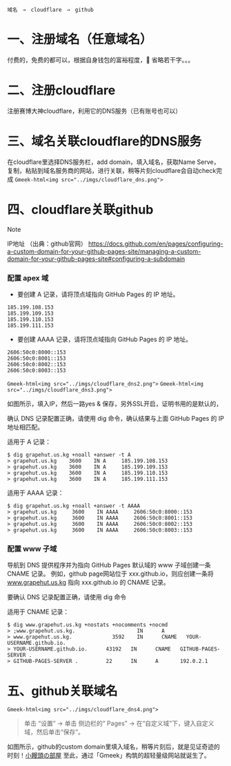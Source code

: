 ```
域名　→　cloudflare　→　github
```

# 一、注册域名（任意域名）
付费的，免费的都可以，根据自身钱包的富裕程度，👀  省略若干字。。。

# 二、注册cloudflare
注册赛博大神cloudflare，利用它的DNS服务（已有账号也可以）

# 三、域名关联cloudflare的DNS服务
在cloudflare里选择DNS服务栏，add domain，填入域名，获取Name Serve，
复制，粘贴到域名服务商的网站，进行关联，稍等片刻cloudflare会自动check完成
`Gmeek-html<img src="../imgs/cloudflare_dns.png">`

# 四、cloudflare关联github

> [!NOTE]
> IP地址  （出典：github官网）
> https://docs.github.com/en/pages/configuring-a-custom-domain-for-your-github-pages-site/managing-a-custom-domain-for-your-github-pages-site#configuring-a-subdomain


### 配置 apex 域

- 要创建 A 记录，请将顶点域指向 GitHub Pages 的 IP 地址。
```
185.199.108.153
185.199.109.153
185.199.110.153
185.199.111.153
```

- 要创建 AAAA 记录，请将顶点域指向 GitHub Pages 的 IP 地址。
```
2606:50c0:8000::153
2606:50c0:8001::153
2606:50c0:8002::153
2606:50c0:8003::153
```

`Gmeek-html<img src="../imgs/cloudflare_dns2.png">`
`Gmeek-html<img src="../imgs/cloudflare_dns3.png">`

如图所示，填入IP，然后一路yes & 保存，另外SSL开启，证明书用的是默认的，

确认 DNS 记录配置正确，请使用 dig 命令，确认结果与上面 GitHub Pages 的 IP 地址相匹配。

适用于 A 记录：
```
$ dig grapehut.us.kg +noall +answer -t A
> grapehut.us.kg    3600    IN A     185.199.108.153
> grapehut.us.kg    3600    IN A     185.199.109.153
> grapehut.us.kg    3600    IN A     185.199.110.153
> grapehut.us.kg    3600    IN A     185.199.111.153
```
适用于 AAAA 记录：
```
$ dig grapehut.us.kg +noall +answer -t AAAA
> grapehut.us.kg     3600    IN AAAA     2606:50c0:8000::153
> grapehut.us.kg     3600    IN AAAA     2606:50c0:8001::153
> grapehut.us.kg     3600    IN AAAA     2606:50c0:8002::153
> grapehut.us.kg     3600    IN AAAA     2606:50c0:8003::153
```

### 配置 www 子域

导航到 DNS 提供程序并为指向 GitHub Pages 默认域的 www 子域创建一条 CNAME 记录。
例如，github page网站位于 xxx.github.io，则应创建一条将 www.grapehut.us.kg 指向 xxx.github.io 的 CNAME 记录。


要确认 DNS 记录配置正确，请使用 dig 命令

适用于 CNAME 记录：
```
$ dig www.grapehut.us.kg +nostats +nocomments +nocmd
> ;www.grapehut.us.kg.                    IN      A
> www.grapehut.us.kg.             3592    IN      CNAME   YOUR-USERNAME.github.io.
> YOUR-USERNAME.github.io.      43192   IN      CNAME   GITHUB-PAGES-SERVER .
> GITHUB-PAGES-SERVER .         22      IN      A       192.0.2.1
```




# 五、github关联域名
`Gmeek-html<img src="../imgs/cloudflare_dns4.png">`

> 单击 “设置”  -> 单击 侧边栏的“ Pages”  ->  在“自定义域”下，键入自定义域，然后单击“保存”。

如图所示，github的custom domain里填入域名，稍等片刻后，就是见证奇迹的时刻！[小饅頭の部屋](https://grapehut.us.kg/)
至此，通过「Gmeek」构筑的超轻量级网站就诞生了。

